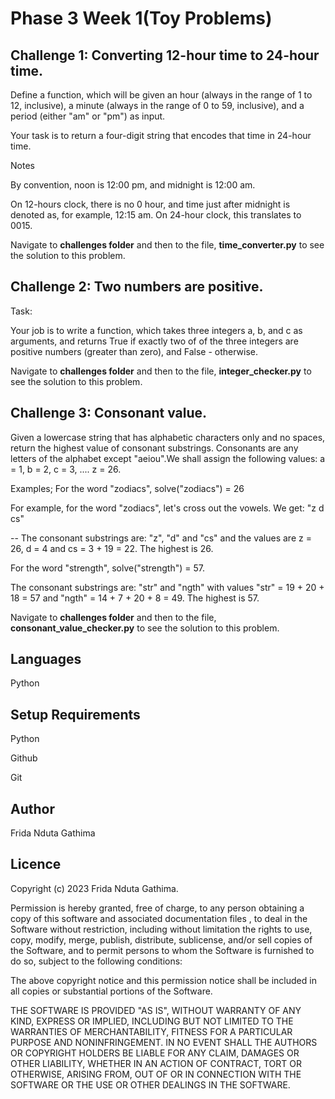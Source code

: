 <h1> Phase 3 Week 1(Toy Problems)</h1>
 

<h2>Challenge 1: Converting 12-hour time to 24-hour time.</h2>

Define a function, which will be given an hour (always in the range of 1 to 12, inclusive), a minute (always in the range of 0 to 59, inclusive), and a period (either "am" or "pm") as input.

Your task is to return a four-digit string that encodes that time in 24-hour time.

Notes

By convention, noon is 12:00 pm, and midnight is 12:00 am.

On 12-hours clock, there is no 0 hour, and time just after midnight is denoted as, for example, 12:15 am. On 24-hour clock, this translates to 0015. 

Navigate to **challenges folder** and then to the file, **time_converter.py** to see the solution to this problem.

<h2>Challenge 2: Two numbers are positive.</h2>

Task:

Your job is to write a function, which takes three integers a, b, and c as arguments, and returns True if exactly two of of the three integers are positive numbers (greater than zero), and False - otherwise.

Navigate to **challenges folder** and then to the file, **integer_checker.py** to see the solution to this problem.

<h2>Challenge 3: Consonant value.</h2>

Given a lowercase string that has alphabetic characters only and no spaces, return the highest value of consonant substrings. Consonants are any letters of the alphabet except "aeiou".We shall assign the following values: a = 1, b = 2, c = 3, .... z = 26.

Examples;
For the word "zodiacs", solve("zodiacs") = 26

For example, for the word "zodiacs", let's cross out the vowels. We get: "z d cs"

-- The consonant substrings are: "z", "d" and "cs" and the values are z = 26, d = 4 and cs = 3 + 19 = 22. The highest is 26.

For the word "strength", solve("strength") = 57.

The consonant substrings are: "str" and "ngth" with values "str" = 19 + 20 + 18 = 57 and "ngth" = 14 + 7 + 20 + 8 = 49. The highest is 57.

Navigate to **challenges folder** and then to the file, **consonant_value_checker.py** to see the solution to this problem.

<h2>Languages</h2>

Python

<h2>Setup Requirements</h2>

Python

Github

Git

<h2>Author</h2>

Frida Nduta Gathima 

<h2>Licence</h2>

Copyright (c) 2023 Frida Nduta Gathima.

Permission is hereby granted, free of charge, to any person obtaining a copy of this software and associated documentation files , to deal in the Software without restriction, including without limitation the rights to use, copy, modify, merge, publish, distribute, sublicense, and/or sell copies of the Software, and to permit persons to whom the Software is furnished to do so, subject to the following conditions:

The above copyright notice and this permission notice shall be included in all copies or substantial portions of the Software.

THE SOFTWARE IS PROVIDED "AS IS", WITHOUT WARRANTY OF ANY KIND, EXPRESS OR IMPLIED, INCLUDING BUT NOT LIMITED TO THE WARRANTIES OF MERCHANTABILITY, FITNESS FOR A PARTICULAR PURPOSE AND NONINFRINGEMENT. IN NO EVENT SHALL THE AUTHORS OR COPYRIGHT HOLDERS BE LIABLE FOR ANY CLAIM, DAMAGES OR OTHER LIABILITY, WHETHER IN AN ACTION OF CONTRACT, TORT OR OTHERWISE, ARISING FROM, OUT OF OR IN CONNECTION WITH THE SOFTWARE OR THE USE OR OTHER DEALINGS IN THE SOFTWARE.

